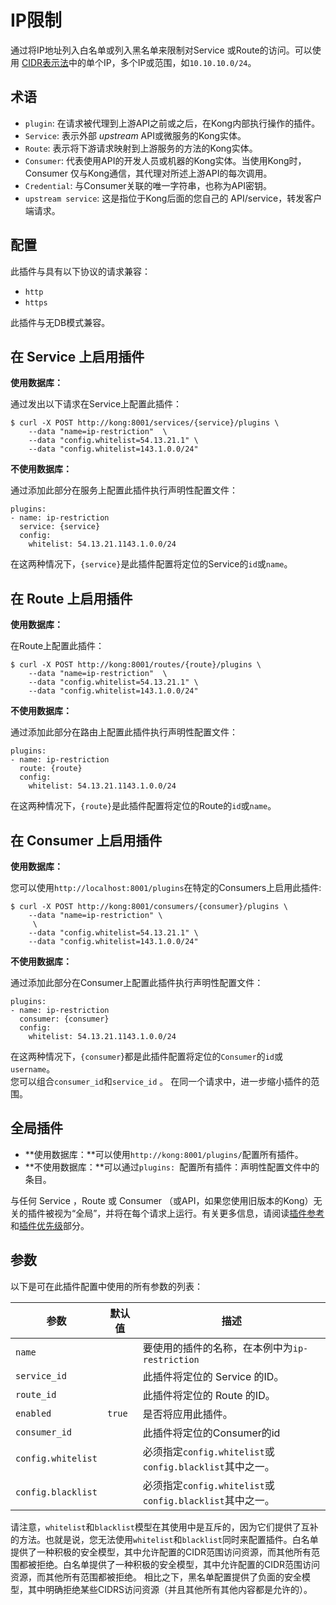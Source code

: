 # IP限制

通过将IP地址列入白名单或列入黑名单来限制对Service 或Route的访问。可以使用 [CIDR表示法](https://en.wikipedia.org/wiki/Classless_Inter-Domain_Routing#CIDR_notation)中的单个IP，多个IP或范围，如`10.10.10.0/24`。

## 术语

- `plugin`: 在请求被代理到上游API之前或之后，在Kong内部执行操作的插件。
- `Service`: 表示外部 *upstream* API或微服务的Kong实体。
- `Route`: 表示将下游请求映射到上游服务的方法的Kong实体。
- `Consumer`: 代表使用API的开发人员或机器的Kong实体。当使用Kong时，Consumer 仅与Kong通信，其代理对所述上游API的每次调用。
- `Credential`: 与Consumer关联的唯一字符串，也称为API密钥。
- `upstream service`: 这是指位于Kong后面的您自己的 API/service，转发客户端请求。

## 配置

此插件与具有以下协议的请求兼容：

- `http`
- `https`

此插件与无DB模式兼容。

## 在 Service 上启用插件

**使用数据库：**

通过发出以下请求在Service上配置此插件：
```
$ curl -X POST http://kong:8001/services/{service}/plugins \
    --data "name=ip-restriction"  \
    --data "config.whitelist=54.13.21.1" \
    --data "config.whitelist=143.1.0.0/24"
```

**不使用数据库：**

通过添加此部分在服务上配置此插件执行声明性配置文件：

```
plugins:
- name: ip-restriction
  service: {service}
  config: 
    whitelist: 54.13.21.1143.1.0.0/24
```
在这两种情况下，`{service}`是此插件配置将定位的Service的`id`或`name`。

## 在 Route 上启用插件

**使用数据库：**

在Route上配置此插件：

```
$ curl -X POST http://kong:8001/routes/{route}/plugins \
    --data "name=ip-restriction"  \
    --data "config.whitelist=54.13.21.1" \
    --data "config.whitelist=143.1.0.0/24"
```

**不使用数据库：**

通过添加此部分在路由上配置此插件执行声明性配置文件：

```
plugins:
- name: ip-restriction
  route: {route}
  config: 
    whitelist: 54.13.21.1143.1.0.0/24
```

在这两种情况下，`{route}`是此插件配置将定位的Route的`id`或`name`。

## 在 Consumer 上启用插件

**使用数据库：**

您可以使用`http://localhost:8001/plugins`在特定的Consumers上启用此插件:

```
$ curl -X POST http://kong:8001/consumers/{consumer}/plugins \
    --data "name=ip-restriction" \
     \
    --data "config.whitelist=54.13.21.1" \
    --data "config.whitelist=143.1.0.0/24"
```

**不使用数据库：**

通过添加此部分在Consumer上配置此插件执行声明性配置文件：

```
plugins:
- name: ip-restriction
  consumer: {consumer}
  config: 
    whitelist: 54.13.21.1143.1.0.0/24
```
在这两种情况下，`{consumer`}都是此插件配置将定位的`Consumer`的`id`或`username`。  
您可以组合`consumer_id`和`service_id` 。 
在同一个请求中，进一步缩小插件的范围。

## 全局插件

- **使用数据库：**可以使用`http://kong:8001/plugins/`配置所有插件。
- **不使用数据库：**可以通过`plugins: `配置所有插件：声明性配置文件中的条目。

与任何 Service ，Route 或 Consumer （或API，如果您使用旧版本的Kong）无关的插件被视为“全局”，并将在每个请求上运行。有关更多信息，请阅读[插件参考](https://docs.konghq.com/latest/admin-api/#add-plugin)和[插件优先级](https://docs.konghq.com/latest/admin-api/#precedence)部分。

## 参数

以下是可在此插件配置中使用的所有参数的列表：

| 参数 | 默认值 | 描述 |
| ---- | ------ | ---- |
| `name` |  |  要使用的插件的名称，在本例中为`ip-restriction`  |
| `service_id` |  | 此插件将定位的 Service 的ID。|
| `route_id` |  |  此插件将定位的 Route 的ID。 |
| `enabled` |  `true` | 是否将应用此插件。  |
| `consumer_id` |  | 此插件将定位的Consumer的id  |
| `config.whitelist` |  |  必须指定`config.whitelist`或`config.blacklist`其中之一。 |
| `config.blacklist` |  |  必须指定`config.whitelist`或`config.blacklist`其中之一。 |

请注意，`whitelist`和`blacklist`模型在其使用中是互斥的，因为它们提供了互补的方法。也就是说，您无法使用`whitelist`和`blacklist`同时来配置插件。白名单提供了一种积极的安全模型，其中允许配置的CIDR范围访问资源，而其他所有范围都被拒绝。白名单提供了一种积极的安全模型，其中允许配置的CIDR范围访问资源，而其他所有范围都被拒绝。
相比之下，黑名单配置提供了负面的安全模型，其中明确拒绝某些CIDRS访问资源（并且其他所有其他内容都是允许的）。










